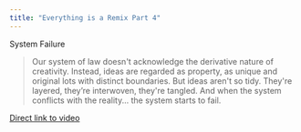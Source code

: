 ```yaml
---
title: "Everything is a Remix Part 4"
---
```

<p>System Failure</p>
<blockquote><p>
  Our system of law doesn't acknowledge the derivative nature of creativity. Instead, ideas are regarded as property, as unique and original lots with distinct boundaries. But ideas aren't so tidy. They're layered, they’re interwoven, they're tangled. And when the system conflicts with the reality... the system starts to fail.
</p></blockquote>

<p><a href="https://vimeo.com/36881035">Direct link to video</a></p>
